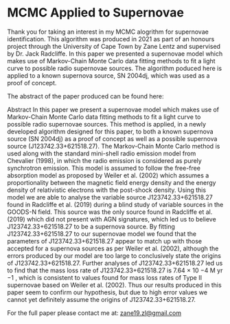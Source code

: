 # MCMC Applied to Supernovae

Thank you for taking an interest in my MCMC alogrithm for supernovae identification. This algorithm was produced in 2021 as part of an honours project through the University of Cape Town by Zane Lentz and supervised by Dr. Jack Radcliffe. In this paper we presented a supernovae model which makes use of Markov-Chain Monte Carlo data fitting methods to fit a light curve to possible radio supernovae sources. The algorithm poduced here is applied to a known supernova source, SN 2004dj, which was used as a proof of concept.

The abstract of the paper produced can be found here:  

Abstract
In this paper we present a supernovae model which makes use of Markov-Chain Monte Carlo data fitting
methods to fit a light curve to possible radio supernovae sources. This method is applied, in a newly
developed algorithm designed for this paper, to both a known supernova source (SN 2004dj) as a proof of
concept as well as a possible supernova source (J123742.33+621518.27). The Markov-Chain Monte Carlo
method is used along with the standard mini-shell radio emission model from Chevalier (1998), in which
the radio emission is considered as purely synchrotron emission. This model is assumed to follow the
free-free absorption model as proposed by Weiler et al. (2002) which assumes a proportionality between
the magnetic field energy density and the energy density of relativistic electrons with the post-shock
density. Using this model we are able to analyse the variable source J123742.33+621518.27 found in
Radcliffe et al. (2019) during a blind study of variable sources in the GOODS-N field. This source was the
only source found in Radcliffe et al. (2019) which did not present with AGN signatures, which led us to
believe J123742.33+621518.27 to be a supernova source. By fitting J123742.33+621518.27 to our
supernovae model we found that the parameters of J123742.33+621518.27 appear to match up with those
accepted for a supernova sources as per Weiler et al. (2002), although the errors produced by our model
are too large to conclusively state the origins of J123742.33+621518.27. Further analyses of
J123742.33+621518.27 led us to find that the mass loss rate of J123742.33+621518.27 is
7.64 × 10 −4 M yr −1 , which is consistent to values found for mass loss rates of Type II supernovae based
on Weiler et al. (2002). Thus our results produced in this paper seem to confirm our hypothesis, but due
to high error values we cannot yet definitely assume the origins of J123742.33+621518.27.


For the full paper please contact me at: zane19.zl@gmail.com
